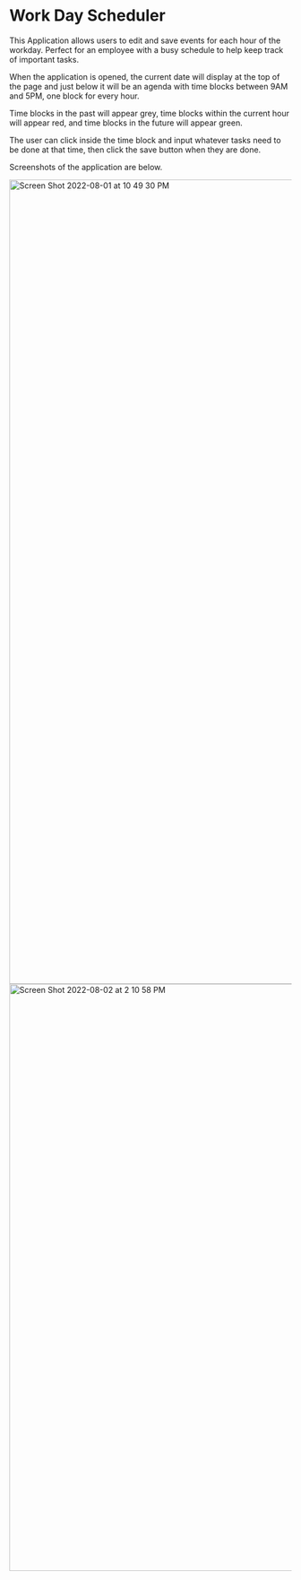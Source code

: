 # Work Day Scheduler 

This Application allows users to edit and save events for each hour of the workday. Perfect for an employee with a busy schedule to help keep track of important tasks. 

When the application is opened, the current date will display at the top of the page and just below it will be an agenda with time blocks between 9AM and 5PM, one block for every hour.

Time blocks in the past will appear grey, time blocks within the current hour will appear red, and time blocks in the future will appear green. 

The user can click inside the time block and input whatever tasks need to be done at that time, then click the save button when they are done.

Screenshots of the application are below.

<img width="1436" alt="Screen Shot 2022-08-01 at 10 49 30 PM" src="https://user-images.githubusercontent.com/102388724/182281308-4dfe587a-d131-4a4e-9125-3c94c64b5621.png">

<img width="1048" alt="Screen Shot 2022-08-02 at 2 10 58 PM" src="https://user-images.githubusercontent.com/102388724/182444487-f9a17ae6-759d-4327-bdaa-5001e32e2b69.png">
